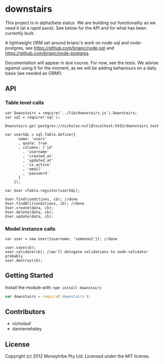 # downstairs
This project is in alpha/beta status. We are building out functionality as we need it (at a rapid pace). See below for the API and for what has been currently built.

A lightweight ORM set around brianc's work on node-sql and node-postgres, see https://github.com/brianc/node-sql and https://github.com/brianc/node-postgres.

Documentation will appear in due course. For now, see the tests. We advise *against* using it for the moment, as we will be adding behaviours on a daily basis (we needed an ORM!). 

## API

### Table level calls
```
var Downstairs = require('../lib/downstairs.js').Downstairs;
var sql = require('sql');

Downstairs.go('postgres://nicholas:null@localhost:5432/downstairs_test'); 

var userSQL = sql.Table.define({
      name: 'users'
      , quote: true
      , columns: ['id' 
        , 'username' 
        , 'created_at'
        , 'updated_at'
        , 'is_active'
        , 'email'
        , 'password'
      ]
    });

var User =Table.register(userSQL);

User.find(conditions, cb); //done
User.findAll(conditions, cb); //done
User.create(data, cb);
User.delete(data, cb);
User.update(data, cb);
```

### Model instance calls

```
var user = new User({username: 'someone2'}); //done

user.save(cb);
user.validate(cb); //we'll delegate validations to node-validator probably
user.destroy(cb);
```

## Getting Started
Install the module with: `npm install downstairs`

```javascript
var downstairs = require('downstairs');
```

## Contributors
* nicholasf
* damienwhaley

## License
Copyright (c) 2012 Moneytribe Pty Ltd.
Licensed under the MIT license.
